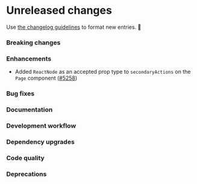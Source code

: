 # Unreleased changes

Use [the changelog guidelines](/documentation/Versioning%20and%20changelog.md) to format new entries. 💜

### Breaking changes

### Enhancements

- Added `ReactNode` as an accepted prop type to `secondaryActions` on the `Page` component ([#5258](https://github.com/Shopify/polaris-react/pull/5258))

### Bug fixes

### Documentation

### Development workflow

### Dependency upgrades

### Code quality

### Deprecations
